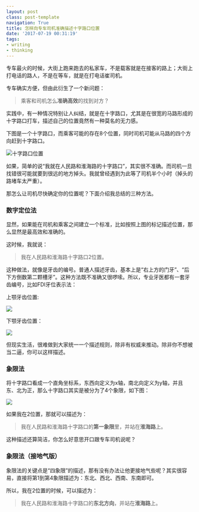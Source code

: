 ```yaml
---
layout: postclass: post-templatenavigation: True
title: 怎样向专车司机准确描述十字路口位置
date: '2017-07-19 00:31:19'
tags:
- writing
- thinking
---
```


专车最火的时候，大街上跑来跑去的私家车，不是载客就是在接客的路上；大街上打电话的路人，不是在等车，就是在打电话崔司机。

专车确实方便，但由此衍生了一个新问题：

> 乘客和司机怎么**准确高效**的找到对方？

实践中，有一种情况特别让人纠结，就是在十字路口，尤其是在很宽的马路形成的十字路口打车，描述自己的位置竟然有一种莫名的无力感。

下图是一个十字路口，而乘客可能的存在8个位置，同时司机可能从马路的四个方向赶到十字路口。

![十字路口位置](https://cdn.imshuai.com/images/2017/07/crossroad-position.png)


如果，简单的说“我就在人民路和淮海路的十字路口”，其实很不准确。而司机一旦找错很可能就要到很远的地方掉头。我就曾经遇到为此等了司机半个小时（掉头的路堵车太严重）。

那怎么让司机尽快确定你的位置呢？下面介绍我总结的三种方法。


### 数字定位法
显然，如果能在司机和乘客之间建立一个标准，比如按照上图的标记描述位置，那么显然是最高效和准确的。

这时候，我就说：
> 我在人民路和淮海路十字路口2位置。


这种做法，就像是牙齿的编号。普通人描述牙齿，基本上是“右上方的门牙”、“后下方倒数第二颗槽牙”。这种方法既不准确又很啰嗦。所以，专业牙医都有一套牙齿编号，比如FDI牙位表示法：

上颚牙齿位置:

![](https://cdn.imshuai.com/images/2017/07/FDI-1.jpg)

下颚牙齿位置：

![](https://cdn.imshuai.com/images/2017/07/FDI-2.jpg)

但现实生活，很难做到大家统一一个描述规则，除非有权威来推动。除非你不想被当二逼，你可以这样描述。

### 象限法

将十字路口看成一个直角坐标系，东西向定义为x轴，南北向定义为y轴，并且东、北为正，那么十字路口其实是被分为了4个象限，如下图：

![](https://cdn.imshuai.com/images/2017/07/Quadrant-crossroad.png)

如果我在2位置，那就可以描述为：
>我在人民路和淮海路十字路口的**第一象限**里，并站在**淮海路**上。

这种描述还算简洁，你怎么好意思开口跟专车司机说呢？

### 象限法（接地气版）

象限法的关键点是“四象限”的描述，那有没有办法让他更接地气些呢？其实很容易，直接将第1到第4象限描述为：东北、西北、西南、东南即可。

所以，我在2位置的时候，可以描述为：
>我在人民路和淮海路十字路口的**东北方向**，并站在**淮海路**上。



